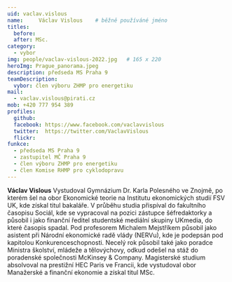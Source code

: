 ```yaml
---
uid: vaclav.vislous
name:     Václav Vislous  	# běžně používáné jméno
titles:
  before: 
  after: MSc.
category:
  - vybor
img: people/vaclav-vislous-2022.jpg   # 165 x 220
heroImg: Prague_panorama.jpeg
description: předseda MS Praha 9
teamDescription:
  vybor: člen výboru ZHMP pro energetiku 
mail:
  - vaclav.vislous@pirati.cz
mob: +420 777 954 389
profiles:
  github:       
  facebook: https://www.facebook.com/vaclavvislous 
  twitter:  https://twitter.com/VaclavVislous		  
  flickr:
funkce:
  - předseda MS Praha 9
  - zastupitel MČ Praha 9	
  - člen výboru ZHMP pro energetiku
  - člen Komise RHMP pro cyklodopravu 	  
---
```


**Václav Vislous** Vystudoval Gymnázium Dr. Karla Polesného ve Znojmě, po kterém šel na obor Ekonomické teorie na Institutu ekonomických studií FSV UK, kde získal titul bakaláře. V průběhu studia přispíval do fakultního časopisu Sociál, kde se vypracoval na pozici zástupce šéfredaktorky a působil i jako finanční ředitel studentské mediální skupiny UKmedia, do které časopis spadal. Pod profesorem Michalem Mejstříkem působil jako asistent při Národní ekonomické radě vlády (NERVu), kde je podepsán pod kapitolou Konkurenceschopnosti. Necelý rok působil také jako poradce Ministra školství, mládeže a tělovýchovy, odkud odešel na stáž do poradenské společnosti McKinsey & Company. Magisterské studium absolvoval na prestižní HEC Paris ve Francii, kde vystudoval obor Manažerské a finanční ekonomie a získal titul MSc.
